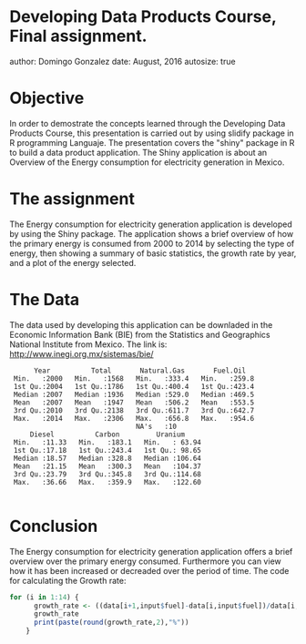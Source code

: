 
Developing Data Products Course, Final assignment.
========================================================
author: Domingo Gonzalez
date: August, 2016
autosize: true

Objective
========================================================

In order to demostrate the concepts learned through the Developing Data Products Course, this presentation is carried out by using slidify package in R programming Languaje. The presentation covers the "shiny" package in R to build a data product application. The Shiny application is about an Overview of the Energy consumption for electricity generation in Mexico.

The assignment
========================================================
The Energy consumption for electricity generation application is developed by using the Shiny package. The application shows a brief overview of how the primary energy is consumed from 2000 to 2014 by selecting the type of energy, then showing a summary of basic statistics, the growth rate by year, and a plot of the energy selected. 

The Data 
========================================================

The data used by developing this application can be downladed in the Economic Information Bank (BIE) from the Statistics and Geographics National Institute from Mexico. The link is:
http://www.inegi.org.mx/sistemas/bie/ 


```
      Year          Total       Natural.Gas       Fuel.Oil    
 Min.   :2000   Min.   :1568   Min.   :333.4   Min.   :259.8  
 1st Qu.:2004   1st Qu.:1786   1st Qu.:400.4   1st Qu.:423.4  
 Median :2007   Median :1936   Median :529.0   Median :469.5  
 Mean   :2007   Mean   :1947   Mean   :506.2   Mean   :553.5  
 3rd Qu.:2010   3rd Qu.:2138   3rd Qu.:611.7   3rd Qu.:642.7  
 Max.   :2014   Max.   :2306   Max.   :656.8   Max.   :954.6  
                               NA's   :10                     
     Diesel          Carbon         Uranium      
 Min.   :11.33   Min.   :183.1   Min.   : 63.94  
 1st Qu.:17.18   1st Qu.:243.4   1st Qu.: 98.65  
 Median :18.57   Median :328.8   Median :106.64  
 Mean   :21.15   Mean   :300.3   Mean   :104.37  
 3rd Qu.:23.79   3rd Qu.:345.8   3rd Qu.:114.68  
 Max.   :36.66   Max.   :359.9   Max.   :122.60  
                                                 
```

Conclusion
========================================================

The Energy consumption for electricity generation application offers a brief overview over the primary energy consumed. Furthermore you can view how it has been increased or decreaded over the period of time.
The code for calculating the Growth rate:


```r
for (i in 1:14) {
      growth_rate <- ((data[i+1,input$fuel]-data[i,input$fuel])/data[i,input$fuel])*100
      growth_rate
      print(paste(round(growth_rate,2),"%"))
    }
```
